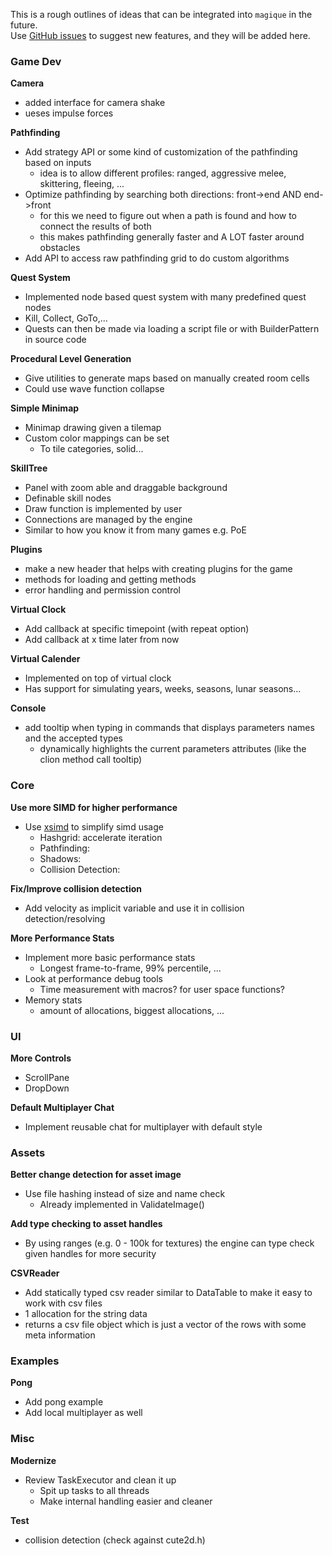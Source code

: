 This is a rough outlines of ideas that can be integrated into `magique` in the future.  
Use [GitHub issues](https://github.com/gk646/magique) to suggest new features, and they will be added here.

### Game Dev

**Camera**

- added interface for camera shake
- ueses impulse forces

**Pathfinding**

- Add strategy API or some kind of customization of the pathfinding based on inputs
    - idea is to allow different profiles: ranged, aggressive melee, skittering, fleeing, ...
- Optimize pathfinding by searching both directions: front->end AND end->front
  - for this we need to figure out when a path is found and how to connect the results of both
  - this makes pathfinding generally faster and A LOT faster around obstacles
- Add API to access raw pathfinding grid to do custom algorithms

**Quest System**

- Implemented node based quest system with many predefined quest nodes
- Kill, Collect, GoTo,...
- Quests can then be made via loading a script file or with BuilderPattern in source code

**Procedural Level Generation**

- Give utilities to generate maps based on manually created room cells
- Could use wave function collapse

**Simple Minimap**

- Minimap drawing given a tilemap
- Custom color mappings can be set
    - To tile categories, solid...

**SkillTree**

- Panel with zoom able and draggable background
- Definable skill nodes
- Draw function is implemented by user
- Connections are managed by the engine
- Similar to how you know it from many games e.g. PoE

**Plugins**

- make a new header that helps with creating plugins for the game
- methods for loading and getting methods
- error handling and permission control

**Virtual Clock**

- Add callback at specific timepoint (with repeat option)
- Add callback at x time later from now

**Virtual Calender**

- Implemented on top of virtual clock
- Has support for simulating years, weeks, seasons, lunar seasons...

**Console**

- add tooltip when typing in commands that displays parameters names and the accepted types
    - dynamically highlights the current parameters attributes (like the clion method call tooltip)

### Core

**Use more SIMD for higher performance**

- Use [xsimd](https://github.com/xtensor-stack/xsimd) to simplify simd usage
    - Hashgrid: accelerate iteration
    - Pathfinding:
    - Shadows:
    - Collision Detection:

**Fix/Improve collision detection**

- Add velocity as implicit variable and use it in collision detection/resolving

**More Performance Stats**

- Implement more basic performance stats
    - Longest frame-to-frame, 99% percentile, ...
- Look at performance debug tools
    - Time measurement with macros? for user space functions?
- Memory stats
    - amount of allocations, biggest allocations, ...

### UI

**More Controls**

- ScrollPane
- DropDown

**Default Multiplayer Chat**
- Implement reusable chat for multiplayer with default style

### Assets

**Better change detection for asset image**

- Use file hashing instead of size and name check
    - Already implemented in ValidateImage()

**Add type checking to asset handles**

- By using ranges (e.g. 0 - 100k for textures) the engine can type check given handles for more security

**CSVReader**

- Add statically typed csv reader similar to DataTable to make it easy to work with csv files
- 1 allocation for the string data
- returns a csv file object which is just a vector of the rows with some meta information

### Examples

**Pong**

- Add pong example
- Add local multiplayer as well

### Misc

**Modernize**

- Review TaskExecutor and clean it up
    - Spit up tasks to all threads
    - Make internal handling easier and cleaner

**Test**

- collision detection (check against cute2d.h)